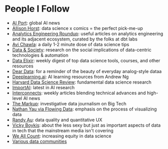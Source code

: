 # People I Follow

- [AI Port](https://www.blog.aiport.tech): global AI news
- [Allison Horst](https://allisonhorst.com/data-science-art): data science x comics = the perfect pick-me-up
- [Analytics Engineering Roundup](https://roundup.getdbt.com/): useful articles on analytics engineering and its adjacent ecosystem, curated by the folks at dbt labs
- [Avi Chawla](https://www.dailydoseofds.com/): a daily 1-2 minute dose of data science tips
- [Data & Society](https://datasociety.net/): research on the social implications of data-centric technologies & automation
- [Data Elixir](https://dataelixir.com/): weekly digest of top data science tools, courses, and other resources
- [Dear Data](https://www.dear-data.com/): for a reminder of the beauty of everyday analog-style dataa
- [Deeplearning.ai](https://www.deeplearning.ai/): AI learning resources from Andrew Ng
- [Harvard Data Science Review](https://hdsr.mitpress.mit.edu/): fundamental data science research
- [ImportAI](https://importai.substack.com/): latest in AI research
- [Interconnects](https://www.interconnects.ai/): weekly articles blending technical advances and high-level AI news
- [The Markup](https://themarkup.org/): investigative data journalism on Big Tech
- [Nathan Yau via Flowing Data](https://flowingdata.com/): emphasis on the process of visualizing data
- [Randy Au](https://substack.com/profile/6437090-randy-au): data quality and quantitative UX
- [Vicky Boykis](https://vicki.substack.com/): about the less sexy but just as important aspects of data in tech that the mainstream media isn't covering
- [We All Count](https://weallcount.com/): increasing equity in data science
- [Various data communities](https://github.com/janejuenyang/welcome/blob/main/resources/jobs.md#community)
